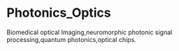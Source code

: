 # Photonics_Optics
Biomedical optical Imaging,neuromorphic photonic signal processing,quantum photonics,optical chips.
